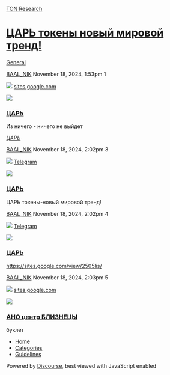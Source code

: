 [TON Research](/)

# [ЦАРЬ токены новый мировой тренд!](/t/topic/39838)

[General](/c/general/4) 

    

[BAAL\_NIK](https://tonresear.ch/u/BAAL_NIK)  November 18, 2024, 1:53pm  1

![](https://lh3.googleusercontent.com/1HdV6RyAyH-frzEa0YrhhLuj6mMEOWmJ9WdYHw9FE1rruPbHGX1Kd1jHyilO1K-sFVZR0XX8gQbqM9cqL26Rhbyjrut7hOh6OaywmWOUqEbBgMm7) [sites.google.com](https://sites.google.com/view/2505lis/)

![](https://lh3.googleusercontent.com/tNmcz-tCJl_0cxcuv6c2H3M3gFvnXOZR3FVYa86dEWIfK5r9tySqSfJrGMZFcneqomNUOiOlY3ECCfoN3cNaUZM=w16383)

### [ЦАРЬ](https://sites.google.com/view/2505lis/)

Из ничего - ничего не выйдет

_[ЦАРЬ](https://sites.google.com/view/2505lis/)_

 

[BAAL\_NIK](https://tonresear.ch/u/BAAL_NIK) November 18, 2024, 2:02pm  3

![](https://telegram.org/img/website_icon.svg?4) [Telegram](https://t.me/BAAL_NIK_BOT/DEVIL)

![](https://cdn4.cdn-telegram.org/file/b2rAlR8R36LVhECSfs01Rp7-VEJbdbuBri0-rTBe-LXJ4RiB8FTdOaMUJo14oYDOlA1uUGqRw6tkuZFqplpkTIpEc9DSzqUDvOtUdixQOpNfUpw5bUqmNS8TEKmo3qyiQreAN-2WxfjOtEOT0nDKbOooz5VOboZO2Lmdpjbi4e4h36nZoE6_xpGkGa_EB207UcGzUyqhB0unDlLONOG5_rAYVTGT-O99_SwpXoRd4HgIXxDvunfZngEFl6Y4JGwDPrPq8mv_nRraeZjehu9FtdfHk8gORoWynnKO0p-xLg9SfJNsmLVzxa2XBhAddj1rDr444aQVsOQNHFAbVcevEA.jpg)

### [ЦАРЬ](https://t.me/BAAL_NIK_BOT/DEVIL)

ЦАРЬ токены-новый мировой тренд!

 

[BAAL\_NIK](https://tonresear.ch/u/BAAL_NIK) November 18, 2024, 2:02pm  4

![](https://telegram.org/img/website_icon.svg?4) [Telegram](https://t.me/BAAL_NIKbot/BLIZNEZY)

![](https://cdn4.cdn-telegram.org/file/WkI1nDDaeCvQG89kRULThPb4BDU8Ml4PDsFSLba2-sC9FGdCJPB4-kKF-YuGaGzFB2pCT9JcuX4Rj2INkDl1564amKIhMJGdPWd79F8b6mQYRdPSlFAihrfqwShtNcMFFJ-ewbeF7RBRlSwN3oAZX73RhIQGjsx5CUE2r8Bh5QYJ-ePoRvGXXzEH7uksUTTykd-yeC7GvLPYqCeBD4SQBeR5FGgUZ9Kmk3yzgJSxTf5K6NIntZRvmAxhDymU1zDXsULmaDEuKi-dLLRzghRvdy12wV4VZcTq_a9R6-Fw76cwTIXoL_YUCiEGUgw_2IQnWEGjr4ufUlkgbXJuvhtNZg.jpg)

### [ЦАРЬ](https://t.me/BAAL_NIKbot/BLIZNEZY)

https://sites.google.com/view/2505lis/

 

[BAAL\_NIK](https://tonresear.ch/u/BAAL_NIK) November 18, 2024, 2:03pm  5

![](https://lh6.googleusercontent.com/7bQuD4e4UPRQfIzbBIzzEwf5Ku9vbGyPOLzBdbrmfSsI4zYFnGrivjmuzmiNd5B0y2R0Yt9EvHLeFpWL1f8yssGwo5L_WbejpwF_kS5vynzoq7e4) [sites.google.com](https://sites.google.com/view/ano-center-gemini25)

![](https://lh5.googleusercontent.com/99-H6VhGSqdeIBmhLBXp8HFnoLX_mjQYoSQee1Wt9AcO9N3-3x-2Kuo6LJvkqXcetQJg4b1x0E8pOdx4MiCFBA=w16383)

### [АНО центр БЛИЗНЕЦЫ](https://sites.google.com/view/ano-center-gemini25)

буклет

 

*   [Home](/)
*   [Categories](/categories)
*   [Guidelines](/guidelines)

Powered by [Discourse](https://www.discourse.org), best viewed with JavaScript enabled
